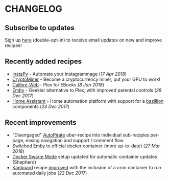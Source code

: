 # CHANGELOG

## Subscribe to updates

Sign up [here](http://eepurl.com/dfx95n) (double-opt-in) to receive email updates on new and improve recipes!

## Recently added recipes

* [InstaPy](/recipies/instapy/) - Automate your Instagrammage (_17 Apr 2018_)
* [CryptoMiner](/recipies/cryto-miner/start/) - Become a cryptocurrency miner, put your GPU to work!
* [Calibre-Web](/recipies/calibre-web/) - Plex for EBooks (_8 Jan 2018_)
* [Emby](/recipies/emby/) - Geekier alternative to Plex, with improved parental controls (_28 Dec 2017_)
* [Home Assistant](/recipies/homeassistant/) - Home automation platform with support for a [bazillion](https://home-assistant.io/components/) components (_24 Dec 2017_)


## Recent improvements

* "Disengaged" [AutoPirate](/recipies/autopirate/) uber-recipe into individual sub-recipies per-page, easing navigation and support / comment flow
* Switched [Emby](/recipies/emby/) to official docker container (more up-to-date) (_27 Mar 2018_)
* [Docker Swarm Mode](/ha-docker-swarm/docker-swarm-mode/#setup-automatic-updates) setup updated for automatic container updates (Shepherd)
* [Kanboard](/recipies/kanboard/) recipe [improved](https://github.com/funkypenguin/geek-cookbook/commit/8597bcc6319b571c8138cd1b615e8c512e5f5bd5) with the inclusion of a cron container to run automated daily jobs (_22 Dec 2017_)
